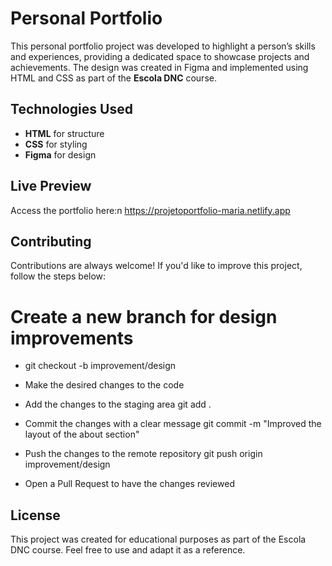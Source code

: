 # Personal Portfolio

This personal portfolio project was developed to highlight a person’s skills and experiences, providing a dedicated space to showcase projects and achievements. The design was created in Figma and implemented using HTML and CSS as part of the **Escola DNC** course.


## Technologies Used

- **HTML** for structure
- **CSS** for styling
- **Figma** for design

## Live Preview

Access the portfolio here:n https://projetoportfolio-maria.netlify.app

## Contributing
Contributions are always welcome! If you'd like to improve this project, follow the steps below:

# Create a new branch for design improvements
- git checkout -b improvement/design

- Make the desired changes to the code

- Add the changes to the staging area
git add .

-  Commit the changes with a clear message
git commit -m "Improved the layout of the about section"

- Push the changes to the remote repository
git push origin improvement/design

- Open a Pull Request to have the changes reviewed

## License

This project was created for educational purposes as part of the Escola DNC course. Feel free to use and adapt it as a reference.





